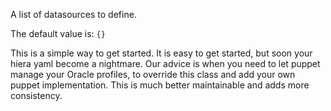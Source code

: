 A list of datasources to define.

The default value is: `{}`

This is a simple way to get started. It is easy to get started, but soon your hiera yaml become a nightmare. Our advice is when you need to let puppet manage your Oracle profiles, to override this class and add your own puppet implementation. This is much better maintainable and adds more consistency.